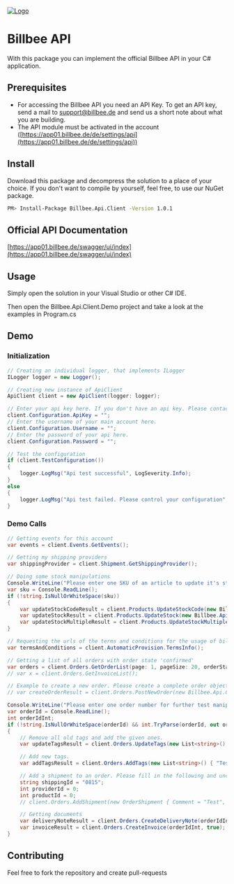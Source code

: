 [![Logo](https://app01.billbee.de/static/billbee/img/logo.png)](https://www.billbee.de)

# Billbee API
With this package you can implement the official Billbee API in your C# application.

## Prerequisites
- For accessing the Billbee API you need an API Key.
To get an API key, send a mail to [support@billbee.de](mailto:support@billbee.de) and send us a short note about what you are building.
- The API module must be activated in the account ([https://app01.billbee.de/de/settings/api](https://app01.billbee.de/de/settings/api))

## Install
Download this package and decompress the solution to a place of your choice.
If you don't want to compile by yourself, feel free, to use our NuGet package.
```Bash
PM> Install-Package Billbee.Api.Client -Version 1.0.1
```

## Official API Documentation
[https://app01.billbee.de/swagger/ui/index](https://app01.billbee.de/swagger/ui/index)

## Usage

Simply open the solution in your Visual Studio or other C# IDE.

Then open the Billbee.Api.Client.Demo project and take a look at the examples in Program.cs

## Demo

### Initialization

```csharp
// Creating an individual logger, that implements ILogger
ILogger logger = new Logger();

// Creating new instance of ApiClient           
ApiClient client = new ApiClient(logger: logger);

// Enter your api key here. If you don't have an api key. Please contact support@billbee.de with a description on what you would like to do, to get one.
client.Configuration.ApiKey = "";
// Enter the username of your main account here.
client.Configuration.Username = "";
// Enter the password of your api here.
client.Configuration.Password = "";

// Test the configuration
if (client.TestConfiguration())
{
	logger.LogMsg("Api test successful", LogSeverity.Info);
}
else
{
	logger.LogMsg("Api test failed. Please control your configuration", LogSeverity.Error);
}
```

### Demo Calls
```csharp
// Getting events for this account
var events = client.Events.GetEvents();

// Getting my shipping providers
var shippingProvider = client.Shipment.GetShippingProvider();

// Doing some stock manipulations
Console.WriteLine("Please enter one SKU of an article to update it's stock. Be aware, that these changes are permanent, so better use a demo article. Leave blank to skip.");
var sku = Console.ReadLine();
if (!string.IsNullOrWhiteSpace(sku))
{
    var updateStockCodeResult = client.Products.UpdateStockCode(new Billbee.Api.Client.Model.UpdateStockCode { Sku = sku, StockCode = "Testlager" });
    var updateStockResult = client.Products.UpdateStock(new Billbee.Api.Client.Model.UpdateStock { Sku = sku, NewQuantity = 15, Reason = "Change due to api tests." });
    var updateStockMultipleResult = client.Products.UpdateStockMultiple(new List<Billbee.Api.Client.Model.UpdateStock> { new Billbee.Api.Client.Model.UpdateStock { Sku = sku, NewQuantity = 15 }, new Billbee.Api.Client.Model.UpdateStock { Sku = "4712", NewQuantity = 23 } });
}

// Requesting the urls of the terms and conditions for the usage of billbee.
var termsAndConditions = client.AutomaticProvision.TermsInfo();

// Getting a list of all orders with order state 'confirmed'
var orders = client.Orders.GetOrderList(page: 1, pageSize: 20, orderStateId: new List<int> { 2 });
// var x = client.Orders.GetInvoiceList();

// Example to create a new order. Please create a complete order object for usage.
// var createOrderResult = client.Orders.PostNewOrder(new Billbee.Api.Client.Model.Order() { });

Console.WriteLine("Please enter one order number for further test manipulations. Be aware, that these changes are permanent. Please use an demo order. Leave blank to skip.");
var orderId = Console.ReadLine();
int orderIdInt;
if (!string.IsNullOrWhiteSpace(orderId) && int.TryParse(orderId, out orderIdInt))
{
    // Remove all old tags and add the given ones.
    var updateTagsResult = client.Orders.UpdateTags(new List<string>() { "Test C", "Test D" }, orderIdInt);

    // Add new tags.
    var addTagsResult = client.Orders.AddTags(new List<string>() { "Test A", "Test B" }, orderIdInt);

    // Add a shipment to an order. Please fill in the following and uncomment. the last line.
    string shippingId = "0815";
    int providerId = 0;
    int productId = 0;
    // client.Orders.AddShipment(new OrderShipment { Comment = "Test", OrderId = orderIdInt, ShippingId = shippingId, ShippingProviderId = providerId, ShippingProviderProductId = productId });

    // Getting documents
    var deliveryNoteResult = client.Orders.CreateDeliveryNote(orderIdInt, true);
    var invoiceResult = client.Orders.CreateInvoice(orderIdInt, true);
}
```

## Contributing
Feel free to fork the repository and create pull-requests
